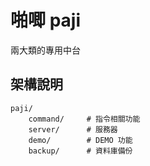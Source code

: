 # 啪唧 paji

兩大類的專用中台

## 架構說明

    paji/
        command/     # 指令相關功能
        server/      # 服務器
        demo/        # DEMO 功能
        backup/      # 資料庫備份
